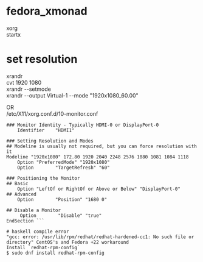 # fedora_xmonad
xorg  
startx  
  
# set resolution  
xrandr  
cvt 1920 1080  
xrandr --setmode  
xrandr --output Virtual-1 --mode "1920x1080_60.00"  

OR  
/etc/X11/xorg.conf.d/10-monitor.conf  

```Section "Monitor"
### Monitor Identity - Typically HDMI-0 or DisplayPort-0
    Identifier    "HDMI1" 

### Setting Resolution and Modes
## Modeline is usually not required, but you can force resolution with it    
Modeline "1920x1080" 172.80 1920 2040 2248 2576 1080 1081 1084 1118
    Option "PreferredMode" "1920x1080"
    Option        "TargetRefresh" "60"

### Positioning the Monitor
## Basic
    Option "LeftOf or RightOf or Above or Below" "DisplayPort-0"    
## Advanced
    Option        "Position" "1680 0"

## Disable a Monitor
     Option        "Disable" "true"
EndSection ```

# haskell compile error
"gcc: error: /usr/lib/rpm/redhat/redhat-hardened-cc1: No such file or directory" CentOS's and Fedora +22 workaround  
Install `redhat-rpm-config`  
$ sudo dnf install redhat-rpm-config  
